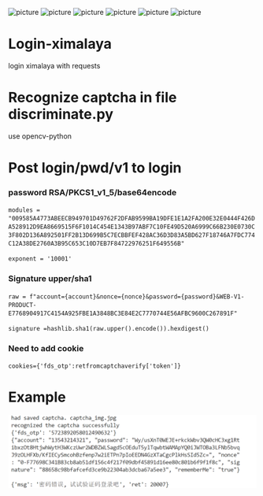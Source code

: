 ![picture](https://img.shields.io/badge/python-v3.7-brightgreen)   ![picture](https://img.shields.io/badge/node-v12.14.1-yellowgreen)  ![picture](https://img.shields.io/badge/opencv_python-v4.2.0.32-brightgreen)  ![picture](https://img.shields.io/badge/requests-v2.20.0-brightgreen)  ![picture](https://img.shields.io/badge/pycryptodome-v3.9.6-brightgreen)   ![picture](https://img.shields.io/badge/PyExecJS-v1.5.1-brightgreen)
# Login-ximalaya
login ximalaya with requests

# Recognize captcha in file discriminate.py
use opencv-python

# Post login/pwd/v1 to login
### password RSA/PKCS1_v1_5/base64encode

`
modules = "009585A4773ABEECB949701D49762F2DFAB9599BA19DFE1E1A2FA200E32E0444F426DA528912D9EA8669515F6F1014C454E1343B97ABF7C10FE49D520A6999C66B230E0730C3F802D136A892501FF2B13D699B5C7ECBBFEF428AC36D3D83A5BD627F18746A7FDC774C12A38DE2760A3B95C653C10D7EB7F84722976251F649556B"
`

`exponent = '10001'`

### Signature upper/sha1

`
raw = f"account={account}&nonce={nonce}&password={password}&WEB-V1-PRODUCT-E7768904917C4154A925FBE1A3848BC3E84E2C7770744E56AFBC9600C267891F"
`

`signature =hashlib.sha1(raw.upper().encode()).hexdigest()`

### Need to add cookie

`
cookies={'fds_otp':retfromcaptchaverify['token']}
`

# Example
![this is the example](https://github.com/skygongque/login-ximalaya/blob/master/ximalayapy/%E5%96%9C%E9%A9%AC%E6%8B%89%E9%9B%85%E8%B4%A6%E5%8F%B7%E5%AF%86%E7%A0%81%E7%99%BB%E5%BD%95%E7%BA%AA%E5%BF%B5.png)
